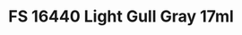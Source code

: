 ---
layout: product
title: "FS 16440 Light Gull Gray 17ml"
price: "320" 
desc: "Akrilna boja 17mL"
img_path: "/assets/img/AK2051.jpg"
brand: "AK "
available: true
special_offer: false
new: false
soon: false
cat: "020000"
subcat: "020200"
subsubcat: "020203"
sifra: "AK2051"
popular: false
---